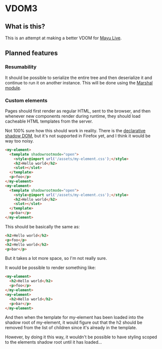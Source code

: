 # VDOM3

## What is this?

This is an attempt at making a better VDOM for [Mayu Live](https://github.com/mayu-live/framework).

## Planned features

### Resumability

It should be possible to serialize the entire tree and then deserialize it
and continue to run it on another instance.
This will be done using the [Marshal module](https://docs.ruby-lang.org/en/3.2/Marshal.html).

### Custom elements

Pages should first render as regular HTML, sent to the browser,
and then whenever new components render during runtime,
they should load cacheable HTML templates from the server.

Not 100% sure how this should work in reality.
There is the [declarative shadow DOM](https://developer.chrome.com/en/articles/declarative-shadow-dom/),
but it's not supported in Firefox yet, and I think it would be way too noisy.

```html
<my-element>
  <template shadowrootmode="open">
    <style>@import url('/assets/my-element.css');</style>
    <h2>Hello world</h2>
    <slot></slot>
  </template>
  <p>foo</p>
</my-element>
<my-element>
  <template shadowrootmode="open">
    <style>@import url('/assets/my-element.css');</style>
    <h2>Hello world</h2>
    <slot></slot>
  </template>
  <p>bar</p>
</my-element>
```

This should be basically the same as:

```html
<h2>Hello world</h2>
<p>foo</p>
<h2>Hello world</h2>
<p>bar</p>
```

But it takes a lot more space, so I'm not really sure.

It would be possible to render something like:

```html
<my-element>
  <h2>Hello world</h2>
  <p>foo</p>
</my-element>
<my-element>
  <h2>Hello world</h2>
  <p>bar</p>
</my-element>
```

And then when the template for my-element has been loaded into the shadow root
of my-element, it would figure out that the h2 should be removed from the list
of children since it's already in the template.

However, by doing it this way, it wouldn't be possible to have styling scoped
to the elements shadow root until it has loaded...
